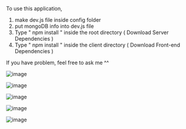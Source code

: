 To use this application,

1. make dev.js file inside config folder
2. put mongoDB info into dev.js file
3. Type " npm install " inside the root directory ( Download Server Dependencies )
4. Type " npm install " inside the client directory ( Download Front-end Dependencies )

If you have problem, feel free to ask me ^^

![image](https://i.imgur.com/ocdKnQ2.png)

![image](https://i.imgur.com/XJcnsQg.png)

![image](https://i.imgur.com/lepi0ci.png)

![image](https://i.imgur.com/qA2vpmX.png)

![image](https://i.imgur.com/uX5mWHW.png)

